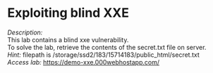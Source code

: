 # Exploiting blind XXE
*Description:* \
This lab contains a blind xxe vulnerability.\
To solve the lab, retrieve the contents of the secret.txt file on server.\
*Hint:* filepath is /storage/ssd2/183/15714183/public_html/secret.txt \
*Access lab:* https://demo-xxe.000webhostapp.com/
